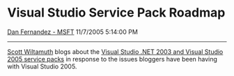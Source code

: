 <div id="page">

# Visual Studio Service Pack Roadmap

[Dan Fernandez -
MSFT](https://social.msdn.microsoft.com/profile/Dan%20Fernandez%20-%20MSFT)
11/7/2005 5:14:00 PM

-----

<div id="content">

[Scott Wiltamuth](http://blogs.msdn.com/scottwil/) blogs about the
[Visual Studio .NET 2003 and Visual Studio 2005 service
packs](http://blogs.msdn.com/scottwil/archive/2005/11/07/490007.aspx) in
response to the issues bloggers have been having with Visual Studio
2005.

</div>

</div>
